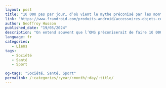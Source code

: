 ```yaml
---
layout: post
title: "10 000 pas par jour… d’où vient le mythe préconisé par les montres connectées ?"
link: "https://www.frandroid.com/produits-android/accessoires-objets-connectes/montres-connectees-2/1845811_10-000-pas-par-jour-dou-vient-le-mythe-preconise-par-les-montres-connectees"
author: Geoffroy Husson
published_date: "19/05/2024"
description: "On entend souvent que l’OMS préconiserait de faire 10 000 pas par jour pour être en bonne santé. Mais d’où vient ce chiffre et a-t-il vraiment un fondement scientifique ? On fait le point."
language: fr
categories:
   - Liens
tags:
   - Société
   - Santé
   - Sport

og-tags: "Société, Santé, Sport"
permalink: /:categories/:year/:month/:day/:title/
---
```

